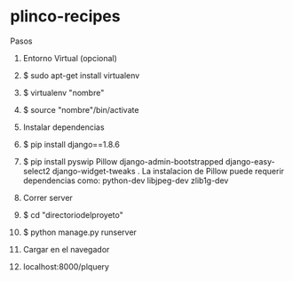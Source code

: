 # plinco-recipes

Pasos

1. Entorno Virtual (opcional)
2. $ sudo apt-get install virtualenv
3. $ virtualenv "nombre"
4. $ source "nombre"/bin/activate

5. Instalar dependencias
6. $ pip install django==1.8.6
7. $ pip install pyswip Pillow django-admin-bootstrapped django-easy-select2 django-widget-tweaks
. La instalacion de Pillow puede requerir dependencias como: python-dev libjpeg-dev zlib1g-dev

8. Correr server
9. $ cd "directoriodelproyeto"
10. $ python manage.py runserver

11. Cargar en el navegador
12. localhost:8000/plquery
